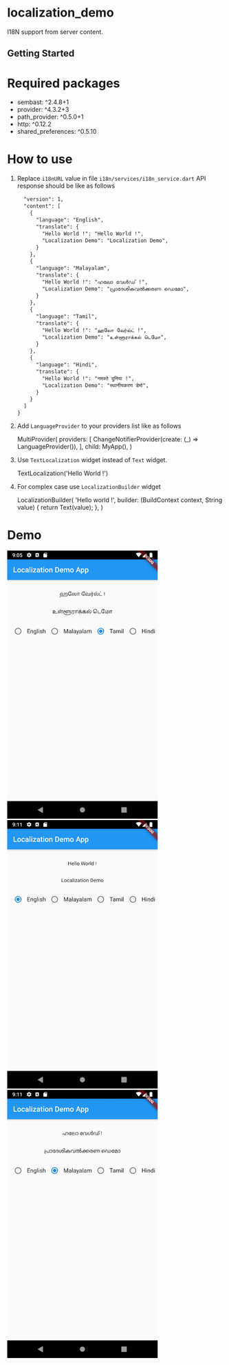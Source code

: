 # localization_demo

I18N support from server content.

## Getting Started

# Required packages
* sembast: ^2.4.8+1
* provider: ^4.3.2+3
* path_provider: ^0.5.0+1
* http: ^0.12.2
* shared_preferences: ^0.5.10 

# How to use

1) Replace `i18nURL` value in file `i18n/services/i18n_service.dart` 
API response should be like as follows

    ```{
      "version": 1,
      "content": [
        {
          "language": "English",
          "translate": {
            "Hello World !": "Hello World !",
            "Localization Demo": "Localization Demo",
          }
        },
        {
          "language": "Malayalam",
          "translate": {
            "Hello World !": "ഹലോ വേൾഡ് !",
            "Localization Demo": "പ്രാദേശികവൽക്കരണ ഡെമോ",
          }
        },
        {
          "language": "Tamil",
          "translate": {
            "Hello World !": "ஹலோ வேர்ல்ட் !",
            "Localization Demo": "உள்ளூராக்கல் டெமோ",
          }
        },
        {
          "language": "Hindi",
          "translate": {
            "Hello World !": "नमस्ते दुनिया !",
            "Localization Demo": "स्थानीयकरण डेमो",
          }
        }
      ]
    }

2) Add `LanguageProvider` to your providers list like as follows

    MultiProvider(
      providers: [
        ChangeNotifierProvider(create: (_) => LanguageProvider()),
      ],
      child: MyApp(),
    )
    
3) Use `TextLocalization` widget instead of `Text` widget.

    TextLocalization('Hello World !')
    
4) For complex case use `LocalizationBuilder` widget

    LocalizationBuilder(
                      'Hello world !',
                      builder: (BuildContext context, String value) {
                        return Text(value);
                      },
                    )


# Demo

<img src="./screenshot/1.png" width="350" alt="App demo">
<img src="./screenshot/2.png" width="350" alt="App demo">
<img src="./screenshot/3.png" width="350" alt="App demo">